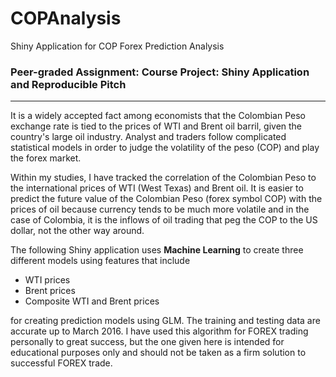 # COPAnalysis
Shiny Application for COP Forex Prediction Analysis

### Peer-graded Assignment: Course Project: Shiny Application and Reproducible Pitch
<hr>

It is a widely accepted fact among economists that the Colombian Peso exchange rate is tied to the prices of WTI and Brent oil barril, given the country's large oil industry. Analyst and traders follow complicated statistical models in order to judge the volatility of the peso (COP) and play the forex market.

Within my studies, I have tracked the correlation of the Colombian Peso to the international prices of WTI (West Texas) and Brent oil. It is easier to predict the future value of the Colombian Peso (forex symbol COP) with the prices of oil because currency tends to be much more volatile and in the case of Colombia, it is the inflows of oil trading that peg the COP to the US dollar, not the other way around. 

The following Shiny application uses __Machine Learning__ to create three different models using features that include

* WTI prices
* Brent prices
* Composite WTI and Brent prices

for creating prediction models using GLM. The training and testing data are accurate up to March 2016. I have used this algorithm for FOREX trading personally to great success, but the one given here is intended for educational purposes only and should not be taken as a firm solution to successful FOREX trade. 
